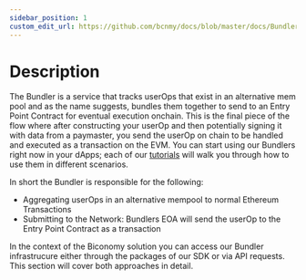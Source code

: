 ```yaml
---
sidebar_position: 1
custom_edit_url: https://github.com/bcnmy/docs/blob/master/docs/Bundler/description.md
---
```


# Description

The Bundler is a service that tracks userOps that exist in an alternative mem pool and as the name suggests, bundles them together to send to an Entry Point Contract for eventual execution onchain. This is the final piece of the flow where after constructing your userOp and then potentially signing it with data from a paymaster, you send the userOp on chain to be handled and executed as a transaction on the EVM. You can start using our Bundlers right now in your dApps; each of our [tutorials](/category/tutorials) will walk you through how to use them in different scenarios.

In short the Bundler is responsible for the following:

- Aggregating userOps in an alternative mempool to normal Ethereum Transactions
- Submitting to the Network: Bundlers EOA will send the userOp to the Entry Point Contract as a transaction

In the context of the Biconomy solution you can access our Bundler infrastrucure either through the packages of our SDK or via API requests. This section will cover both approaches in detail.
